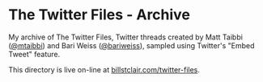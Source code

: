 # The Twitter Files - Archive

My archive of The Twitter Files, Twitter threads created by Matt Taibbi ([@mtaibbi](https://twitter.com/mtaibbi)) and Bari Weiss ([@bariweiss](https://twitter.com/bariweiss)), sampled using Twitter's "Embed Tweet" feature.

This directory is live on-line at [billstclair.com/twitter-files](https://billstclair.com/twitter-files/).
